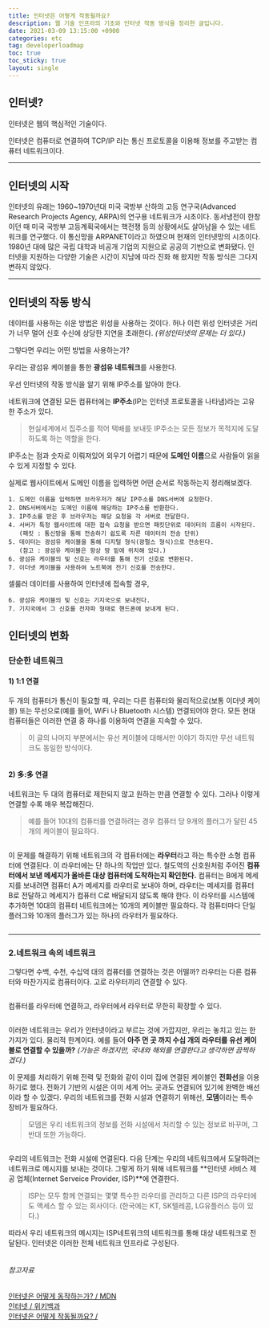 ```yaml
---
title: 인터넷은 어떻게 작동될까요?
description: 웹 기술 인프라의 기초와 인터넷 작동 방식을 정리한 글입니다.
date: 2021-03-09 13:15:00 +0900
categories: etc
tag: developerloadmap
toc: true
toc_sticky: true
layout: single
---
```



## 인터넷?

인터넷은 웹의 핵심적인 기술이다.   

인터넷은 컴퓨터로 연결하여 TCP/IP 라는 통신 프로토콜을 이용해 정보를 주고받는 컴퓨터 네트워크이다.  



------

## 인터넷의 시작

인터넷의 유래는 1960~1970년대 미국 국방부 산하의 고등 연구국(Advanced Research Projects Agency, ARPA)의 연구용 네트워크가 시초이다.  동서냉전이 한창이던 때 미국 국방부 고등계획국에서는 핵전쟁 등의 상황에서도 살아남을 수 있는 네트워크를 연구했다. 이 통신망을 ARPANET이라고 하였으며 현재의 인터넷망의 시초이다. 1980년 대에 많은 국립 대학과 비공개 기업의 지원으로 공공의 기반으로 변화됐다. 인터넷을 지원하는 다양한 기술은 시간이 지남에 따라 진화 해 왔지만 작동 방식은 그다지 변하지 않았다.  



------

## 인터넷의 작동 방식

데이터를 사용하는 쉬운 방법은 위성을 사용하는 것이다. 허나 이런 위성 인터넷은 거리가 너무 멀어 신호 수신에 상당한 지연을 초래한다. _(위성인터넷의 문제는 더 있다.)_
  
그렇다면 우리는 어떤 방법을 사용하는가?
  
우리는 광섬유 케이블을 통한 **광섬유 네트워크**를 사용한다.
  
우선 인터넷의 작동 방식을 알기 위해 IP주소를 알아야 한다.
  
  
네트워크에 연결된 모든 컴퓨터에는 **IP주소**(IP는 인터넷 프로토콜을 나타냄)라는 고유한 주소가 있다.

> 현실세계에서 집주소를 적어 택배를 보내듯 IP주소는 모든 정보가 목적지에 도달하도록 하는 역할을 한다.

IP주소는 점과 숫자로 이뤄져있어 외우기 어렵기 때문에 **도메인 이름**으로 사람들이 읽을 수 있게 지정할 수 있다.

실제로 웹사이트에서 도메인 이름을 입력하면 어떤 순서로 작동하는지 정리해보겠다.

```
1. 도메인 이름을 입력하면 브라우저가 해당 IP주소를 DNS서버에 요청한다.
2. DNS서버에서는 도메인 이름에 해당하는 IP주소를 반환한다.
3. IP주소를 받은 후 브라우저는 해당 요청을 각 서버로 전달한다.
4. 서버가 특정 웹사이트에 대한 접속 요청을 받으면 패킷단위로 데이터의 흐름이 시작된다.
   (패킷 : 통신망을 통해 전송하기 쉽도록 자른 데이터의 전송 단위)
5. 데이터는 광섬유 케이블을 통해 디지털 형식(광펄스 형식)으로 전송된다.
   (참고 : 광섬유 케이블은 항상 땅 밑에 위치해 있다.)
6. 광섬유 케이블의 빛 신호는 라우터를 통해 전기 신호로 변환된다.
7. 이더넷 케이블을 사용하여 노트북에 전기 신호를 전송한다.
```
셀룰러 데이터를 사용하여 인터넷에 접속할 경우,
```
6. 광섬유 케이블의 빛 신호는 기지국으로 보내진다.
7. 기지국에서 그 신호를 전자파 형태로 핸드폰에 보내게 된다.
```
  

## 인터넷의 변화

### 단순한 네트워크

#### 1) 1:1 연결

두 개의 컴퓨터가 통신이 필요할 때, 우리는 다른 컴퓨터와 물리적으로(보통 이더넷 케이블) 또는 무선으로(예를 들어, WiFi 나 Bluetooth 시스템) 연결되어야 한다. 모든 현대 컴퓨터들은 이러한 연결 중 하나를 이용하여 연결을 지속할 수 있다.

>이 글의 나머지 부분에서는 유선 케이블에 대해서만 이야기 하지만 무선 네트워크도 동일한 방식이다.

  <p align="center">
    <img src="/images/2021-03-09/internet-schema-1.png" alt="" style="zoom: 100%;" />
</p>
  
#### 2) 多:多 연결

네트워크는 두 대의 컴퓨터로 제한되지 않고 원하는 만큼 연결할 수 있다. 그러나 이렇게 연결할 수록 매우 복잡해진다.

> 예를 들어 10대의 컴퓨터를 연결하려는 경우 컴퓨터 당 9개의 플러그가 달린 45개의 케이블이 필요하다.

<p align="center">
    <img src="/images/2021-03-09/internet-schema-2.png" alt="" style="zoom: 100%;" />
</p>
  
이 문제를 해결하기 위해 네트워크의 각 컴퓨터에는 **라우터**라고 하는 특수한 소형 컴퓨터에 연결된다.
이 라우터에는 단 하나의 작업만 있다. 철도역의 신호원처럼 주어진 **컴퓨터에서 보낸 메세지가 올바른 대상 컴퓨터에 도착하는지 확인한다.** 컴퓨터는 B에게 메세지를 보내려면 컴퓨터 A가 메세지를 라우터로 보내야 하며, 라우터는 메세지를 컴퓨터 B로 전달하고 메세지가 컴퓨터 C로 배달되지 않도록 해야 한다. 이 라우터를 시스템에 추가하면 10대의 컴퓨터 네트워크에는 10개의 케이블만 필요하다. 각 컴퓨터마다 단일 플러그와 10개의 플러그가 있는 하나의 라우터가 필요하다.

<p align="center">
    <img src="/images/2021-03-09/internet-schema-3.png" alt="" style="zoom: 100%;" />
</p>
  
  

------

### 2.네트워크 속의 네트워크

그렇다면 수백, 수천, 수십억 대의 컴퓨터를 연결하는 것은 어떨까? 라우터는 다른 컴퓨터와 마찬가지로 컴퓨터이다. 고로 라우터끼리 연결할 수 있다.

<p align="center">
    <img src="/images/2021-03-09/internet-schema-4.png" alt="" style="zoom: 100%;" />
</p>
  
컴퓨터를 라우터에 연결하고, 라우터에서 라우터로 무한히 확장할 수 있다.

<p align="center">
    <img src="/images/2021-03-09/internet-schema-5.png" alt="" style="zoom: 100%;" />
</p>
  
이러한 네트워크는 우리가 인터넷이라고 부르는 것에 가깝지만, 우리는 놓치고 있는 한가지가 있다. 물리적 한계이다. 예를 들어 **아주 먼 곳 까지 수십 개의 라우터를 유선 케이블로 연결할 수 있을까?** _(가능은 하겠지만, 국내와 해외를 연결한다고 생각하면 끔찍하겠다.)_

  

이 문제를 처리하기 위해 전력 및 전화와 같이 이미 집에 연결된 케이블인 **전화선**을 이용하기로 했다. 전화기 기반의 시설은 이미 세계 어느 곳과도 연결되어 있기에 완벽한 배선이라 할 수 있겠다. 우리의 네트워크를 전화 시설과 연결하기 위해선, **모뎀**이라는 특수 장비가 필요하다. 

> 모뎀은 우리 네트워크의 정보를 전화 시설에서 처리할 수 있는 정보로 바꾸며, 그 반대 또한 가능하다.

<p align="center">
    <img src="/images/2021-03-09/internet-schema-6.png" alt="" style="zoom: 100%;" />
</p>
  
우리의 네트워크는 전화 시설에 연결된다. 다음 단계는 우리의 네트워크에서 도달하려는 네트워크로 메시지를 보내는 것이다. 그렇게 하기 위해 네트워크를 **인터넷 서비스 제공 업체(Internet Serveice Provider, ISP)**에 연결한다.

> ISP는 모두 함께 연결되는 몇몇 특수한 라우터를 관리하고 다른 ISP의 라우터에도 액세스 할 수 있는 회사이다. (한국에는 KT, SK텔레콤, LG유플러스 등이 있다.)

따라서 우리 네트워크의 메시지는 ISP네트워크의 네트워크를 통해 대상 네트워크로 전달된다. 인터넷은 이러한 전체 네트워크 인프라로 구성된다.

<p align="center">
    <img src="/images/2021-03-09/image.png" alt="" style="zoom: 100%;" />
</p>
  
###### 참고자료

[인터넷은 어떻게 동작하는가? / MDN](https://developer.mozilla.org/ko/docs/Learn/Common_questions/How_does_the_Internet_work)  
[인터넷 / 위키백과](https://ko.wikipedia.org/wiki/%EC%9D%B8%ED%84%B0%EB%84%B7#cite_ref-11)  
[인터넷은 어떻게 작동될까요? / ](https://www.youtube.com/watch?v=o5yBl59wRbY)
